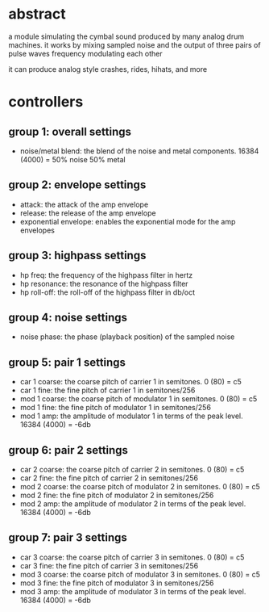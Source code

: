 # abstract

a module simulating the cymbal sound produced by many analog drum machines. it works by mixing sampled noise and the output of three pairs of pulse waves frequency modulating each other

it can produce analog style crashes, rides, hihats, and more

# controllers

## group 1: overall settings

- noise/metal blend: the blend of the noise and metal components. 16384 (4000) = 50% noise 50% metal

## group 2: envelope settings

- attack: the attack of the amp envelope
- release: the release of the amp envelope
- exponential envelope: enables the exponential mode for the amp envelopes

## group 3: highpass settings

- hp freq: the frequency of the highpass filter in hertz
- hp resonance: the resonance of the highpass filter
- hp roll-off: the roll-off of the highpass filter in db/oct

## group 4: noise settings

- noise phase: the phase (playback position) of the sampled noise

## group 5: pair 1 settings

- car 1 coarse: the coarse pitch of carrier 1 in semitones. 0 (80) = c5
- car 1 fine: the fine pitch of carrier 1 in semitones/256
- mod 1 coarse: the coarse pitch of modulator 1 in semitones. 0 (80) = c5
- mod 1 fine: the fine pitch of modulator 1 in semitones/256
- mod 1 amp: the amplitude of modulator 1 in terms of the peak level. 16384 (4000) = -6db

## group 6: pair 2 settings

- car 2 coarse: the coarse pitch of carrier 2 in semitones. 0 (80) = c5
- car 2 fine: the fine pitch of carrier 2 in semitones/256
- mod 2 coarse: the coarse pitch of modulator 2 in semitones. 0 (80) = c5
- mod 2 fine: the fine pitch of modulator 2 in semitones/256
- mod 2 amp: the amplitude of modulator 2 in terms of the peak level. 16384 (4000) = -6db

## group 7: pair 3 settings

- car 3 coarse: the coarse pitch of carrier 3 in semitones. 0 (80) = c5
- car 3 fine: the fine pitch of carrier 3 in semitones/256
- mod 3 coarse: the coarse pitch of modulator 3 in semitones. 0 (80) = c5
- mod 3 fine: the fine pitch of modulator 3 in semitones/256
- mod 3 amp: the amplitude of modulator 3 in terms of the peak level. 16384 (4000) = -6db
